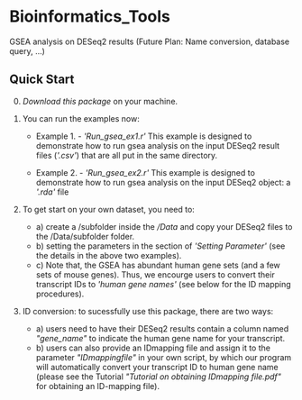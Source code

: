 # Bioinformatics_Tools
GSEA analysis on DESeq2 results (Future Plan: Name conversion, database query, ...)

## Quick Start 

0. *Download this package* on your machine.

1. You can run the examples now: 
   - Example 1. - *'Run_gsea_ex1.r'* 
     This example is designed to demonstrate how to run gsea analysis on the input DESeq2 result files (*'.csv'*) that are all put in the same directory. 

   - Example 2. - *'Run_gsea_ex2.r'* 
     This example is designed to demonstrate how to run gsea analysis on the input DESeq2 object: a *'.rda'* file  
 
2. To get start on your own dataset, you need to:
   - a) create a /subfolder inside the */Data* and copy your DESeq2 files to the /Data/subfolder folder.
   - b) setting the parameters in the section of *'Setting Parameter'* (see the details in the above two examples).
   - c) Note that, the GSEA has abundant human gene sets (and a few sets of mouse genes). Thus, we encourge users to convert their transcript IDs to *'human gene names'* (see below for the ID mapping procedures).
   
3. ID conversion: to sucessfully use this package, there are two ways:
   - a) users need to have their DESeq2 results contain a column named *"gene_name"* to indicate the human gene name for your transcript.
   - b) users can also provide an IDmapping file and assign it to the parameter *"IDmappingfile"* in your own script, by which our program will automatically convert your transcript ID to human gene name (please see the Tutorial *"Tutorial on obtaining IDmapping file.pdf"* for obtaining an ID-mapping file).
   
   

  
 
